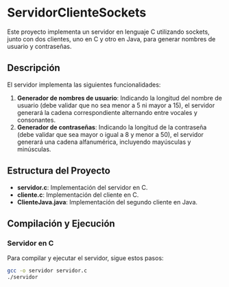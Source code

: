 # ServidorClienteSockets

Este proyecto implementa un servidor en lenguaje C utilizando sockets, junto con dos clientes, uno en C y otro en Java, para generar nombres de usuario y contraseñas.

## Descripción

El servidor implementa las siguientes funcionalidades:
1. **Generador de nombres de usuario**: Indicando la longitud del nombre de usuario (debe validar que no sea menor a 5 ni mayor a 15), el servidor generará la cadena correspondiente alternando entre vocales y consonantes.
2. **Generador de contraseñas**: Indicando la longitud de la contraseña (debe validar que sea mayor o igual a 8 y menor a 50), el servidor generará una cadena alfanumérica, incluyendo mayúsculas y minúsculas.

## Estructura del Proyecto

- **servidor.c**: Implementación del servidor en C.
- **cliente.c**: Implementación del cliente en C.
- **ClienteJava.java**: Implementación del segundo cliente en Java.

## Compilación y Ejecución

### Servidor en C

Para compilar y ejecutar el servidor, sigue estos pasos:

```sh
gcc -o servidor servidor.c
./servidor
